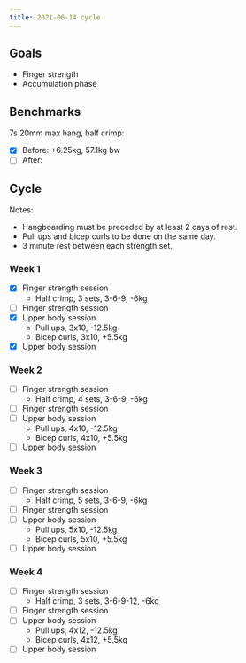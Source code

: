 ```yaml
---
title: 2021-06-14 cycle
---
```

## Goals

- Finger strength
- Accumulation phase

## Benchmarks

7s 20mm max hang, half crimp:

- [x] Before: +6.25kg, 57.1kg bw
- [ ] After:

## Cycle

Notes:

- Hangboarding must be preceded by at least 2 days of rest.
- Pull ups and bicep curls to be done on the same day.
- 3 minute rest between each strength set.

### Week 1

- [x] Finger strength session
    - Half crimp, 3 sets, 3-6-9, -6kg
- [ ] Finger strength session
- [x] Upper body session
    - Pull ups, 3x10, -12.5kg
    - Bicep curls, 3x10, +5.5kg
- [x] Upper body session

### Week 2

- [ ] Finger strength session
    - Half crimp, 4 sets, 3-6-9, -6kg
- [ ] Finger strength session
- [ ] Upper body session
    - Pull ups, 4x10, -12.5kg
    - Bicep curls, 4x10, +5.5kg
- [ ] Upper body session

### Week 3

- [ ] Finger strength session
    - Half crimp, 5 sets, 3-6-9, -6kg
- [ ] Finger strength session
- [ ] Upper body session
    - Pull ups, 5x10, -12.5kg
    - Bicep curls, 5x10, +5.5kg
- [ ] Upper body session

### Week 4

- [ ] Finger strength session
    - Half crimp, 3 sets, 3-6-9-12, -6kg
- [ ] Finger strength session
- [ ] Upper body session
    - Pull ups, 4x12, -12.5kg
    - Bicep curls, 4x12, +5.5kg
- [ ] Upper body session
